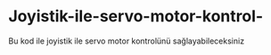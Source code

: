 # Joyistik-ile-servo-motor-kontrol-
Bu kod ile joyistik ile servo motor kontrolünü sağlayabileceksiniz
